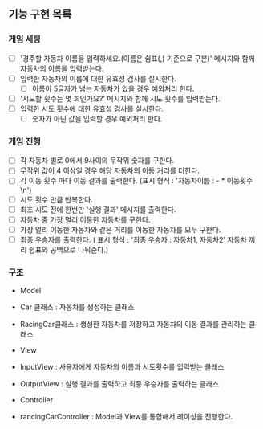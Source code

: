 ## 기능 구현 목록

### 게임 세팅

- [ ] '경주할 자동차 이름을 입력하세요.(이름은 쉼표(,) 기준으로 구분)' 메시지와 함께 자동차의 이름을 입력받는다.
- [ ] 입력한 자동차의 이름에 대한 유효성 검사를 실시한다.
  - [ ] 이름이 5글자가 넘는 자동차가 있을 경우 예외처리 한다.
- [ ] '시도할 횟수는 몇 회인가요?' 메시지와 함께 시도 횟수를 입력받는다.
- [ ] 입력한 시도 횟수에 대한 유효성 검사를 실시한다.
  - [ ] 숫자가 아닌 값을 입력할 경우 예외처리 한다.

### 게임 진행

- [ ] 각 자동차 별로 0에서 9사이의 무작위 숫자를 구한다.
- [ ] 무작위 값이 4 이상일 경우 해당 자동차의 이동 거리를 더한다.
- [ ] 각 이동 횟수 마다 이동 결과를 출력한다. (표시 형식 : '자동차이름 : - \* 이동횟수\n')
- [ ] 시도 횟수 만큼 반복한다.
- [ ] 최초 시도 전에 한번만 '실행 결과' 메시지를 출력한다.
- [ ] 자동차 중 가장 멀리 이동한 자동차를 구한다.
- [ ] 가장 멀리 이동한 자동차와 같은 거리를 이동한 자동차를 모두 구한다.
- [ ] 최종 우승자를 출력한다. ( 표시 형식 : '최종 우승자 : 자동차1, 자동차2' 자동차 끼리 쉼표와 공백으로 나눠준다.)

### 구조

- Model
- Car 클래스 : 자동차를 생성하는 클래스
- RacingCar클래스 : 생성한 자동차를 저장하고 자동차의 이동 결과를 관리하는 클래스

- View
- InputView : 사용자에게 자동차의 이름과 시도횟수를 입력받는 클래스
- OutputView : 실행 결과를 출력하고 최종 우승자를 출력하는 클래스

- Controller
- rancingCarController : Model과 View를 통합해서 레이싱을 진행한다.
